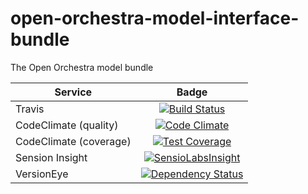 open-orchestra-model-interface-bundle
===========================

The Open Orchestra model bundle

| Service       | Badge         |
| ------------- |:-------------:|
| Travis        | [![Build Status](https://travis-ci.org/open-orchestra/open-orchestra-model-interface.svg)](https://travis-ci.org/open-orchestra/open-orchestra-model-interface)|
| CodeClimate (quality) | [![Code Climate](https://codeclimate.com/github/open-orchestra/open-orchestra-model-interface/badges/gpa.svg)](https://codeclimate.com/github/open-orchestra/open-orchestra-model-interface) |
| CodeClimate (coverage) | [![Test Coverage](https://codeclimate.com/github/open-orchestra/open-orchestra-model-interface/badges/coverage.svg)](https://codeclimate.com/github/open-orchestra/open-orchestra-model-interface/coverage) |
| Sension Insight | [![SensioLabsInsight](https://insight.sensiolabs.com/projects/26e62e9d-667a-4e7e-b8c5-78e2b1ef1133/big.png)](https://insight.sensiolabs.com/projects/26e62e9d-667a-4e7e-b8c5-78e2b1ef1133) |
| VersionEye | [![Dependency Status](https://www.versioneye.com/user/projects/551e87b1971f7847ca00029c/badge.svg?style=flat)](https://www.versioneye.com/user/projects/551e87b1971f7847ca00029c) |
